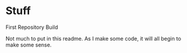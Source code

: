 # Stuff
First Repository Build

Not much to put in this readme.  As I make some code, it will all begin to make some sense.
